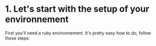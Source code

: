 # 1. Let's start with the setup of your environnement

First you'll need a ruby environnement. It's pretty easy how to do, follow these steps:
